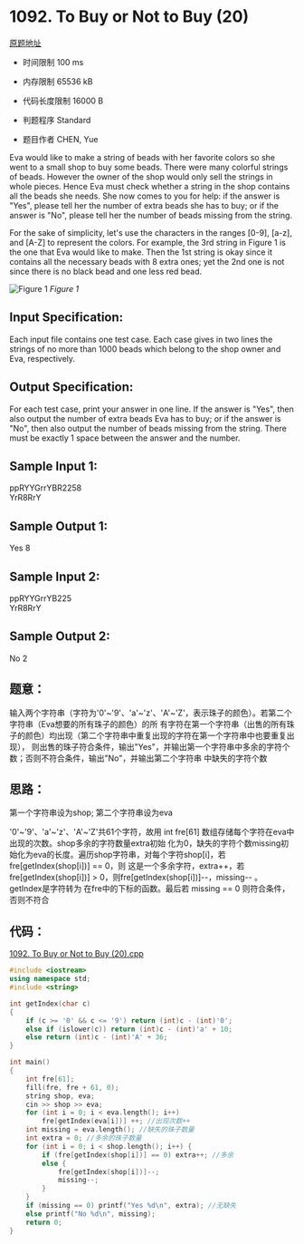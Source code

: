 ﻿# 1092. To Buy or Not to Buy (20)

[原题地址](https://www.patest.cn/contests/pat-a-practise/1092)

* 时间限制 100 ms

* 内存限制 65536 kB

* 代码长度限制 16000 B

* 判题程序 Standard 

* 题目作者 CHEN, Yue



Eva would like to make a string of beads with her favorite colors so she went to a small shop to buy some beads. 
There were many colorful strings of beads. However the owner of the shop would only sell the strings in whole pieces. 
Hence Eva must check whether a string in the shop contains all the beads she needs. She now comes to you for help: 
if the answer is "Yes", please tell her the number of extra beads she has to buy; or if the answer is "No", please 
tell her the number of beads missing from the string.

For the sake of simplicity, let's use the characters in the ranges [0-9], [a-z], and [A-Z] to represent the colors. 
For example, the 3rd string in Figure 1 is the one that Eva would like to make. Then the 1st string is okay since 
it contains all the necessary beads with 8 extra ones; yet the 2nd one is not since there is no black bead and one 
less red bead.

![Figure 1](https://raw.githubusercontent.com/jerrykcode/PAT-Practise/master/images/1092.jpg)
*Figure 1*



## Input Specification: 

Each input file contains one test case. Each case gives in two lines the strings of no more than 1000 beads which 
belong to the shop owner and Eva, respectively.



## Output Specification: 

For each test case, print your answer in one line. If the answer is "Yes", then also output the number of extra beads 
Eva has to buy; or if the answer is "No", then also output the number of beads missing from the string. There must be 
exactly 1 space between the answer and the number.



## Sample Input 1:

ppRYYGrrYBR2258  
YrR8RrY  

## Sample Output 1:

Yes 8  



## Sample Input 2:

ppRYYGrrYB225  
YrR8RrY  

## Sample Output 2:

No 2  



## 题意：

输入两个字符串（字符为'0'~'9'、'a'~'z'、'A'~'Z'，表示珠子的颜色）。若第二个字符串（Eva想要的所有珠子的颜色）的所
有字符在第一个字符串（出售的所有珠子的颜色）均出现（第二个字符串中重复出现的字符在第一个字符串中也要重复出现），
则出售的珠子符合条件，输出"Yes"，并输出第一个字符串中多余的字符个数；否则不符合条件，输出"No"，并输出第二个字符串
中缺失的字符个数


## 思路：

第一个字符串设为shop; 第二个字符串设为eva

'0'~'9'、'a'~'z'、'A'~'Z'共61个字符，故用 int fre[61] 数组存储每个字符在eva中出现的次数。shop多余的字符数量extra初始
化为0，缺失的字符个数missing初始化为eva的长度。遍历shop字符串，对每个字符shop[i]，若 fre[getIndex(shop[i])] == 0，则
这是一个多余字符，extra++，若 fre[getIndex(shop[i])] > 0，则fre[getIndex(shop[i])]--，missing-- 。getIndex是字符转为
在fre中的下标的函数。最后若 missing == 0 则符合条件，否则不符合


## 代码：

[1092. To Buy or Not to Buy (20).cpp](https://github.com/jerrykcode/PAT-Practise/blob/master/PAT%20Advanced%20Level%20Practise/1092.%20To%20Buy%20or%20Not%20to%20Buy%20(20)/1092.%20To%20Buy%20or%20Not%20to%20Buy%20(20).cpp)

```cpp
#include <iostream>
using namespace std;
#include <string>

int getIndex(char c)
{
	if (c >= '0' && c <= '9') return (int)c - (int)'0';
	else if (islower(c)) return (int)c - (int)'a' + 10;
	else return (int)c - (int)'A' + 36;
}

int main()
{
	int fre[61];
	fill(fre, fre + 61, 0);
	string shop, eva;
	cin >> shop >> eva;
	for (int i = 0; i < eva.length(); i++)
		fre[getIndex(eva[i])] ++; //出现次数++
	int missing = eva.length(); //缺失的珠子数量
	int extra = 0; //多余的珠子数量
	for (int i = 0; i < shop.length(); i++) {
		if (fre[getIndex(shop[i])] == 0) extra++; //多余
		else {
			fre[getIndex(shop[i])]--;
			missing--;
		}
	}
	if (missing == 0) printf("Yes %d\n", extra); //无缺失
	else printf("No %d\n", missing);
    return 0;
}
```